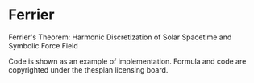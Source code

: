 # Ferrier
Ferrier's Theorem: Harmonic Discretization of Solar Spacetime and Symbolic Force Field

Code is shown as an example of implementation. Formula and code are copyrighted under the thespian licensing board.
